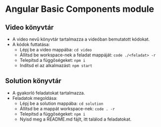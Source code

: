 # Angular Basic Components module

## Video könyvtár
- A video nevű könyvtár tartalmazza a videóban bemutatott kódokat.
- A kódok futtatása:
  - Lépj be a video mappába: `cd video`
  - Állítsd be workspace-nek a feladat mappáját: `code ./<feladat> -r`
  - Telepítsd a függőségeket: `npm i`
  - Indítsd el az alkalmazást: `npm start`

## Solution könyvtár
- A gyakorló feladatokat tartalmazza.
- Feladatok megoldása:
  - Lépj be a solution mappába: `cd solution`
  - Állítsd be a mappát workspace-nek: `code . -r`
  - Telepítsd a függőségeket: `npm i`
  - Nyisd meg a README.md fájlt, itt találod a feladatokat.

